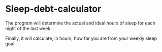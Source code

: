# Sleep-debt-calculator
The program will determine the actual and ideal hours of sleep for each night of the last week.

Finally, it will calculate, in hours, how far you are from your weekly sleep goal.
